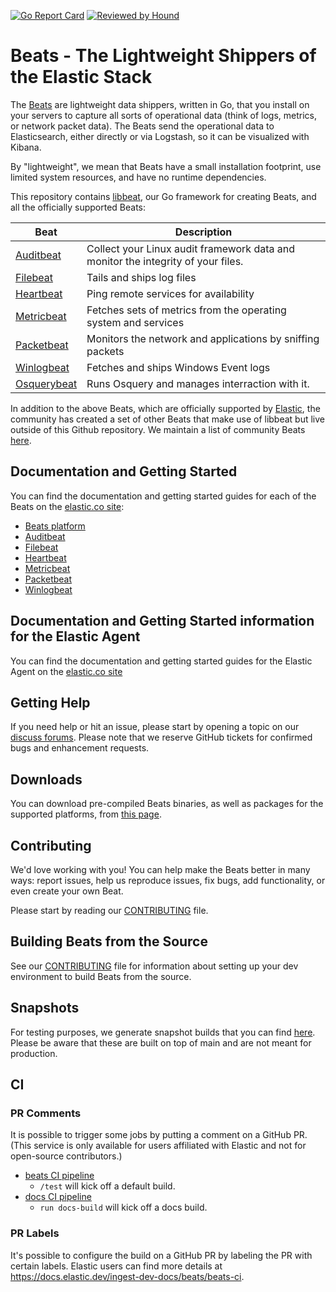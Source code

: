 [![Go Report Card](https://goreportcard.com/badge/github.com/elastic/beats)](https://goreportcard.com/report/github.com/elastic/beats)
[![Reviewed by Hound](https://img.shields.io/badge/Reviewed_by-Hound-8E64B0.svg)](https://houndci.com)

# Beats - The Lightweight Shippers of the Elastic Stack

The [Beats](https://www.elastic.co/beats) are lightweight data
shippers, written in Go, that you install on your servers to capture all sorts
of operational data (think of logs, metrics, or network packet data). The Beats
send the operational data to Elasticsearch, either directly or via Logstash, so
it can be visualized with Kibana.

By "lightweight", we mean that Beats have a small installation footprint, use
limited system resources, and have no runtime dependencies.

This repository contains
[libbeat](https://github.com/elastic/beats/tree/main/libbeat), our Go
framework for creating Beats, and all the officially supported Beats:

Beat  | Description
--- | ---
[Auditbeat](https://github.com/elastic/beats/tree/main/auditbeat) | Collect your Linux audit framework data and monitor the integrity of your files.
[Filebeat](https://github.com/elastic/beats/tree/main/filebeat) | Tails and ships log files
[Heartbeat](https://github.com/elastic/beats/tree/main/heartbeat) | Ping remote services for availability
[Metricbeat](https://github.com/elastic/beats/tree/main/metricbeat) | Fetches sets of metrics from the operating system and services
[Packetbeat](https://github.com/elastic/beats/tree/main/packetbeat) | Monitors the network and applications by sniffing packets
[Winlogbeat](https://github.com/elastic/beats/tree/main/winlogbeat) | Fetches and ships Windows Event logs
[Osquerybeat](https://github.com/elastic/beats/tree/main/x-pack/osquerybeat) | Runs Osquery and manages interraction with it.

In addition to the above Beats, which are officially supported by
[Elastic](https://elastic.co), the community has created a set of other Beats
that make use of libbeat but live outside of this Github repository. We maintain
a list of community Beats
[here](https://www.elastic.co/guide/en/beats/libbeat/master/community-beats.html).

## Documentation and Getting Started

You can find the documentation and getting started guides for each of the Beats
on the [elastic.co site](https://www.elastic.co/guide/):

* [Beats platform](https://www.elastic.co/guide/en/beats/libbeat/current/index.html)
* [Auditbeat](https://www.elastic.co/guide/en/beats/auditbeat/current/index.html)
* [Filebeat](https://www.elastic.co/guide/en/beats/filebeat/current/index.html)
* [Heartbeat](https://www.elastic.co/guide/en/beats/heartbeat/current/index.html)
* [Metricbeat](https://www.elastic.co/guide/en/beats/metricbeat/current/index.html)
* [Packetbeat](https://www.elastic.co/guide/en/beats/packetbeat/current/index.html)
* [Winlogbeat](https://www.elastic.co/guide/en/beats/winlogbeat/current/index.html)

## Documentation and Getting Started information for the Elastic Agent

You can find the documentation and getting started guides for the Elastic Agent
on the [elastic.co site](https://www.elastic.co/downloads/elastic-agent)

## Getting Help

If you need help or hit an issue, please start by opening a topic on our
[discuss forums](https://discuss.elastic.co/c/beats). Please note that we
reserve GitHub tickets for confirmed bugs and enhancement requests.

## Downloads

You can download pre-compiled Beats binaries, as well as packages for the
supported platforms, from [this page](https://www.elastic.co/downloads/beats).

## Contributing

We'd love working with you! You can help make the Beats better in many ways:
report issues, help us reproduce issues, fix bugs, add functionality, or even
create your own Beat.

Please start by reading our [CONTRIBUTING](CONTRIBUTING.md) file.

## Building Beats from the Source

See our [CONTRIBUTING](CONTRIBUTING.md) file for information about setting up
your dev environment to build Beats from the source.

## Snapshots

For testing purposes, we generate snapshot builds that you can find [here](https://artifacts-api.elastic.co/v1/search/8.0-SNAPSHOT/). Please be aware that these are built on top of main and are not meant for production.

## CI

### PR Comments

It is possible to trigger some jobs by putting a comment on a GitHub PR.
(This service is only available for users affiliated with Elastic and not for open-source contributors.)

* [beats CI pipeline](https://buildkite.com/elastic/beats)
  * `/test` will kick off a default build.
* [docs CI pipeline]([https://buildkite.com/elastic/beats](https://buildkite.com/elastic/docs-build-pr))
  * `run docs-build` will kick off a docs build.

### PR Labels

It's possible to configure the build on a GitHub PR by labeling the PR with certain labels. Elastic users can find more details at https://docs.elastic.dev/ingest-dev-docs/beats/beats-ci.
